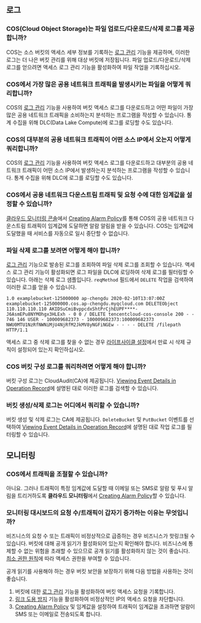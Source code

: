 ## 로그

### COS(Cloud Object Storage)는 파일 업로드/다운로드/삭제 로그를 제공합니까?
COS는 소스 버킷의 액세스 세부 정보를 기록하는 [로그 관리](https://intl.cloud.tencent.com/document/product/436/16920) 기능을 제공하며, 이러한 로그는 더 나은 버킷 관리를 위해 대상 버킷에 저장됩니다. 파일 업로드/다운로드/삭제 로그를 얻으려면 액세스 로그 관리 기능을 활성화하여 파일 작업을 기록하십시오.

### COS에서 가장 많은 공용 네트워크 트래픽을 발생시키는 파일을 어떻게 쿼리합니까?

COS의 [로그 관리](https://intl.cloud.tencent.com/document/product/436/16920) 기능을 사용하여 버킷 액세스 로그를 다운로드하고 어떤 파일이 가장 많은 공용 네트워크 트래픽을 소비하는지 분석하는 프로그램을 작성할 수 있습니다. 통계 수집을 위해 DLC(Data Lake Compute)에 로그를 로딩할 수도 있습니다.

### COS의 대부분의 공용 네트워크 트래픽이 어떤 소스 IP에서 오는지 어떻게 쿼리합니까?
COS의 [로그 관리](https://intl.cloud.tencent.com/document/product/436/16920) 기능을 사용하여 버킷 액세스 로그를 다운로드하고 대부분의 공용 네트워크 트래픽이 어떤 소스 IP에서 발생하는지 분석하는 프로그램을 작성할 수 있습니다. 통계 수집을 위해 DLC에 로그를 로딩할 수도 있습니다.

### COS에서 공용 네트워크 다운스트림 트래픽 및 요청 수에 대한 임계값을 설정할 수 있습니까?
[클라우드 모니터링 콘솔](https://console.cloud.tencent.com/monitor)에서 [Creating Alarm Policy](https://intl.cloud.tencent.com/document/product/248/38916)를 통해 COS의 공용 네트워크 다운스트림 트래픽이 임계값에 도달하면 알람 알림을 받을 수 있습니다. COS는 임계값에 도달했을 때 서비스를 자동으로 일시 중단할 수 없습니다.

### 파일 삭제 로그를 보려면 어떻게 해야 합니까?

[로그 관리](https://intl.cloud.tencent.com/document/product/436/16920) 기능으로 발송된 로그를 조회하여 파일 삭제 로그를 조회할 수 있습니다. 액세스 로그 관리 기능이 활성화되면 로그 파일을 DLC에 로딩하여 삭제 로그를 필터링할 수 있습니다. 아래는 삭제 로그 샘플입니다. `reqMethod` 필드에서 `DELETE` 작업을 검색하여 이러한 로그를 얻을 수 있습니다.

```plaintext
1.0 examplebucket-125000000 ap-chengdu 2020-02-10T13:07:00Z examplebucket-125000000.cos.ap-chengdu.myqcloud.com DELETEObject 110.110.110.110 AKIDSuCmiBvppcdxShtPrCjhEUPF****-J6AsmEPu8NYMOhgx3HLExh - 0 0 / DELETE tencentcloud-cos-console 200 - - 746 146 USER - 100009682373 - 100009682373:100009682373 NWU0MTU1NzRfNWNiMjU4NjRfM2JkMV8yNGFiNGEw - - - - DELETE /filepath HTTP/1.1
```

액세스 로그 중 삭제 로그를 찾을 수 없는 경우 [라이프사이클 설정](https://intl.cloud.tencent.com/document/product/436/14605)에서 만료 시 삭제 규칙이 설정되어 있는지 확인하십시오.

### COS 버킷 구성 로그를 쿼리하려면 어떻게 해야 합니까?

버킷 구성 로그는 CloudAudit(CA)에 제공됩니다. [Viewing Event Details in Operation Record](https://intl.cloud.tencent.com/document/product/1021/40499)에 설명된 대로 이러한 로그를 검색할 수 있습니다.


### 버킷 생성/삭제 로그는 어디에서 쿼리할 수 있습니까?

버킷 생성 및 삭제 로그는 CA에 제공됩니다. `DeleteBucket` 및 `PutBucket` 이벤트를 선택하여 [Viewing Event Details in Operation Record](https://intl.cloud.tencent.com/document/product/1021/40499)에 설명된 대로 작업 로그를 필터링할 수 있습니다.



## 모니터링

### COS에서 트래픽을 조절할 수 있습니까?

아니요. 그러나 트래픽이 특정 임계값에 도달할 때 이메일 또는 SMS로 알람 및 푸시 알림을 트리거하도록 **클라우드 모니터링**에서 [Creating Alarm Policy](https://intl.cloud.tencent.com/document/product/248/38916)할 수 있습니다.

### 모니터링 대시보드의 요청 수/트래픽이 갑자기 증가하는 이유는 무엇입니까?

비즈니스의 요청 수 또는 트래픽이 비정상적으로 급증하는 경우 비즈니스가 핫링크될 수 있습니다. 버킷에 대해 공개 읽기가 활성화되어 있는지 확인해야 합니다. 비즈니스에 통제할 수 없는 위험을 초래할 수 있으므로 공개 읽기를 활성화하지 않는 것이 좋습니다. [최소 권한 원칙](https://intl.cloud.tencent.com/document/product/436/32972)에 따라 액세스 권한을 부여할 수 있습니다.

공개 읽기를 사용해야 하는 경우 버킷 보안을 보장하기 위해 다음 방법을 사용하는 것이 좋습니다.
1. 버킷에 대한 [로그 관리](https://intl.cloud.tencent.com/document/product/436/16920) 기능을 활성화하여 버킷 액세스 요청을 기록합니다.
2. [링크 도용 방지](https://intl.cloud.tencent.com/document/product/436/32466) 기능을 활성화하여 비정상적인 IP의 액세스 요청을 차단합니다.
3. [Creating Alarm Policy](https://intl.cloud.tencent.com/document/product/248/38916) 및 임계값을 설정하여 트래픽이 임계값을 초과하면 알람이 SMS 또는 이메일로 전송되도록 합니다.
